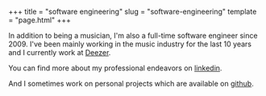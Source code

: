 +++
title = "software engineering"
slug = "software-engineering"
template = "page.html"
+++
<section>

In addition to being a musician, I'm also a full-time software engineer since 2009. I've been mainly working in the music industry for the last 10 years and I currently work at [Deezer](https://www.deezer.com).

You can find more about my professional endeavors on [linkedin](https://www.linkedin.com/in/xaviergodart/).

And I sometimes work on personal projects which are available on [github](https://github.com/xaviergodart).

</section>